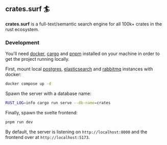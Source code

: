 ## crates.surf 🏄

**crates.surf** is a full-text/semantic search engine for all 100k+ crates in
the rust ecosystem.

### Development

You'll need [docker](https://www.docker.com/),
[cargo](https://doc.rust-lang.org/cargo/) and [pnpm](https://pnpm.io/) installed
on your machine in order to get the project running locally.

First, mount local [postgres](https://www.postgresql.org/),
[elasticsearch](https://www.elastic.co/?ultron=B-Stack-Trials-AMER-CA-Exact&gambit=Stack-Core&blade=adwords-s&hulk=paid&Device=c&thor=elasticsearch)
and
[rabbitmq](https://www.cloudamqp.com/blog/part1-rabbitmq-for-beginners-what-is-rabbitmq.html)
instances with docker:

```bash
docker compose up -d
```

Spawn the server with a database name:

```bash
RUST_LOG=info cargo run serve --db-name=crates
```

Finally, spawn the svelte frontend:

```bash
pnpm run dev
```

By default, the server is listening on `http://localhost:8000` and the frontend
over at `http://localhost:5173`.
